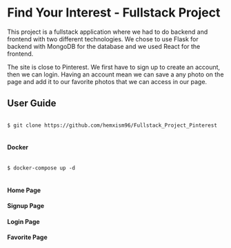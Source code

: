 # Find Your Interest - Fullstack Project

This project is a fullstack application where we had to do backend and frontend with two different technologies.
We chose to use Flask for backend with MongoDB for the database and we used React for the frontend.

The site is close to Pinterest. We first have to sign up to create an account, then we can login. 
Having an account mean we can save a any photo on the page and add it to our favorite photos that we can access in our page.

## User Guide
<pre>
<code>
$ git clone https://github.com/hemxism96/Fullstack_Project_Pinterest
</code>
</pre>

#### Docker
<pre>
<code>
$ docker-compose up -d
</code>
</pre>

#### Home Page

#### Signup Page

#### Login Page

#### Favorite Page
